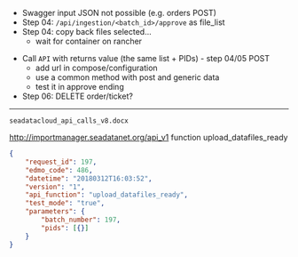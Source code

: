 
* Swagger input JSON not possible (e.g. orders POST)
* Step 04: `/api/ingestion/<batch_id>/approve` as file_list
* Step 04: copy back files selected...
    + wait for container on rancher
- Call `API` with returns value (the same list + PIDs) - step 04/05 POST
    + add url in compose/configuration
    + use a common method with post and generic data
    + test it in approve ending
- Step 06: DELETE order/ticket?

---

`seadatacloud_api_calls_v8.docx`

http://importmanager.seadatanet.org/api_v1
function upload_datafiles_ready 

```json
{
    "request_id": 197,
    "edmo_code": 486,
    "datetime": "20180312T16:03:52",
    "version": "1",
    "api_function": "upload_datafiles_ready",
    "test_mode": "true",
    "parameters": {
        "batch_number": 197,
        "pids": [{}]
    }
}
```
